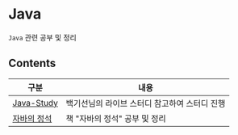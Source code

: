 # Java

`Java` 관련 공부 및 정리

## Contents

| 구분                                                                                                            | 내용                                          |
| --------------------------------------------------------------------------------------------------------------- | --------------------------------------------- |
| [Java-Study](https://github.com/0xe82de/Study/tree/main/Java/Java-Study)                                        | 백기선님의 라이브 스터디 참고하여 스터디 진행 |
| [자바의 정석](https://github.com/0xe82de/Study/tree/main/Java/%EC%9E%90%EB%B0%94%EC%9D%98%20%EC%A0%95%EC%84%9D) | 책 "자바의 정석" 공부 및 정리                 |
